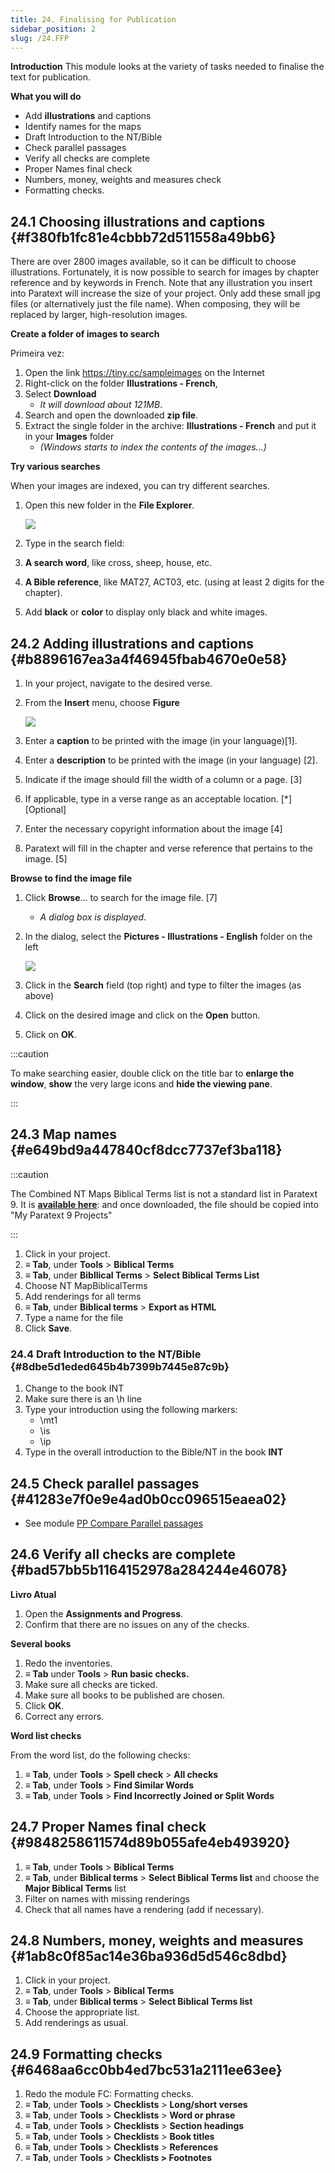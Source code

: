 ```yaml
---
title: 24. Finalising for Publication
sidebar_position: 2
slug: /24.FFP
---
```




**Introduction** This module looks at the variety of tasks needed to finalise the text for publication.


**What you will do**

- Add **illustrations** and captions
- Identify names for the maps
- Draft Introduction to the NT/Bible
- Check parallel passages
- Verify all checks are complete
- Proper Names final check
- Numbers, money, weights and measures check
- Formatting checks.

## 24.1 Choosing illustrations and captions {#f380fb1fc81e4cbbb72d511558a49bb6}


There are over 2800 images available, so it can be difficult to choose illustrations. Fortunately, it is now possible to search for images by chapter reference and by keywords in French. Note that any illustration you insert into Paratext will increase the size of your project. Only add these small jpg files (or alternatively just the file name). When composing, they will be replaced by larger, high-resolution images.


**Create a folder of images to search**


Primeira vez:

1. Open the link https://tiny.cc/sampleimages on the Internet
2. Right-click on the folder **Illustrations - French**,
3. Select **Download**
    - _It will download about 121MB_.
4. Search and open the downloaded **zip file**.
5. Extract the single folder in the archive: **Illustrations - French** and put it in your **Images** folder
    - _(Windows starts to index the contents of the images…)_

**Try various searches**


When your images are indexed, you can try different searches.

1. Open this new folder in the **File Explorer**.

    ![](./1026772633.png)

2. Type in the search field:
3. **A search word**, like cross, sheep, house, etc.
4. **A Bible reference**, like MAT27, ACT03, etc. (using at least 2 digits for the chapter).
5. Add **black** or **color** to display only black and white images.

## 24.2 Adding illustrations and captions {#b8896167ea3a4f46945fbab4670e0e58}

1. In your project, navigate to the desired verse.
2. From the **Insert** menu, choose **Figure**

    ![](./1502129098.png)

3. Enter a **caption** to be printed with the image (in your language)[1].
4. Enter a **description** to be printed with the image (in your language) [2].
5. Indicate if the image should fill the width of a column or a page. [3]
6. If applicable, type in a verse range as an acceptable location. \[*\] \[Optional\]
7. Enter the necessary copyright information about the image [4]
8. Paratext will fill in the chapter and verse reference that pertains to the image. [5]

**Browse to find the image file**

1. Click **Browse**… to search for the image file. [7]
    - _A dialog box is displayed_.
2. In the dialog, select the **Pictures - Illustrations - English** folder on the left

    ![](./1875091441.png)

3. Click in the **Search** field (top right) and type to filter the images (as above)
4. Click on the desired image and click on the **Open** button.
5. Click on **OK**.

:::caution

To make searching easier, double click on the title bar to **enlarge the window**, **show** the very large icons and **hide the viewing pane**.

:::




## 24.3 Map names {#e649bd9a447840cf8dcc7737ef3ba118}


:::caution

The Combined NT Maps Biblical Terms list is not a standard list in Paratext 9. It is [**available here**](pathname:///img/CombinedNTMapBiblicalTerms.xml): and once downloaded, the file should be copied into "My Paratext 9 Projects"

:::



1. Click in your project.
2. **≡ Tab**, under **Tools** &gt; **Biblical Terms**
3. **≡ Tab**, under **Bibllical Terms** &gt; **Select Biblical Terms List**
4. Choose NT MapBiblicalTerms
5. Add renderings for all terms
6. **≡ Tab**, under **Biblical terms** &gt; **Export as HTML**
7. Type a name for the file
8. Click **Save**.

### 24.4 Draft Introduction to the NT/Bible {#8dbe5d1eded645b4b7399b7445e87c9b}

1. Change to the book INT
2. Make sure there is an \h line
3. Type your introduction using the following markers:
    - \mt1
    - \is
    - \ip
4. Type in the overall introduction to the Bible/NT in the book **INT**

## 24.5 Check parallel passages {#41283e7f0e9e4ad0b0cc096515eaea02}

- See module [PP Compare Parallel passages](https://sillsdev.github.io/paratext-manual/23.PP)

## 24.6 Verify all checks are complete {#bad57bb5b1164152978a284244e46078}


**Livro Atual**

1. Open the **Assignments and Progress**.
2. Confirm that there are no issues on any of the checks.

**Several books**

1. Redo the inventories.
2. **≡ Tab** under **Tools** &gt; **Run basic checks.**
3. Make sure all checks are ticked.
4. Make sure all books to be published are chosen.
5. Click **OK**.
6. Correct any errors.

**Word list checks**


From the word list, do the following checks:

1. **≡ Tab**, under **Tools** &gt; **Spell check** &gt; **All checks**
2. **≡ Tab**, under **Tools** &gt; **Find Similar Words**
3. **≡ Tab**, under **Tools** &gt; **Find Incorrectly Joined or Split Words**

## 24.7 Proper Names final check {#9848258611574d89b055afe4eb493920}

1. **≡ Tab**, under **Tools** &gt; **Biblical Terms**
2. **≡ Tab**, under **Biblical terms** &gt; **Select Biblical Terms list** and choose the **Major Biblical Terms** list
3. Filter on names with missing renderings
4. Check that all names have a rendering (add if necessary).

## 24.8 Numbers, money, weights and measures {#1ab8c0f85ac14e36ba936d5d546c8dbd}

1. Click in your project.
2. **≡ Tab**, under **Tools** &gt; **Biblical Terms**
3. **≡ Tab**, under **Biblical terms** &gt; **Select Biblical Terms list**
4. Choose the appropriate list.
5. Add renderings as usual.

## 24.9 Formatting checks {#6468aa6cc0bb4ed7bc531a2111ee63ee}

1. Redo the module FC: Formatting checks.
2. **≡ Tab**, under **Tools** &gt; **Checklists** &gt; **Long/short verses**
3. **≡ Tab**, under **Tools** &gt; **Checklists** &gt; **Word or phrase**
4. **≡ Tab**, under **Tools** &gt; **Checklists** &gt; **Section headings**
5. **≡ Tab**, under **Tools** &gt; **Checklists** &gt; **Book titles**
6. **≡ Tab**, under **Tools** &gt; **Checklists** &gt; **References**
7. **≡ Tab**, under **Tools** &gt; **Checklists &gt; Footnotes**
